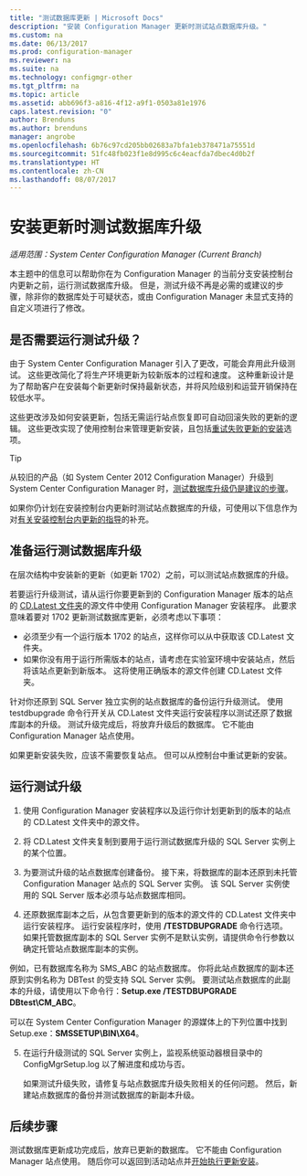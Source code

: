 ```yaml
---
title: "测试数据库更新 | Microsoft Docs"
description: "安装 Configuration Manager 更新时测试站点数据库升级。"
ms.custom: na
ms.date: 06/13/2017
ms.prod: configuration-manager
ms.reviewer: na
ms.suite: na
ms.technology: configmgr-other
ms.tgt_pltfrm: na
ms.topic: article
ms.assetid: abb696f3-a816-4f12-a9f1-0503a81e1976
caps.latest.revision: "0"
author: Brenduns
ms.author: brenduns
manager: angrobe
ms.openlocfilehash: 6b76c97cd205bb02683a7bfa1eb378471a75551d
ms.sourcegitcommit: 51fc48fb023f1e8d995c6c4eacfda7dbec4d0b2f
ms.translationtype: HT
ms.contentlocale: zh-CN
ms.lasthandoff: 08/07/2017
---
```

# <a name="test-the-database-upgrade-when-installing-an-update"></a>安装更新时测试数据库升级

*适用范围：System Center Configuration Manager (Current Branch)*

本主题中的信息可以帮助你在为 Configuration Manager 的当前分支安装控制台内更新之前，运行测试数据库升级。 但是，测试升级不再是必需的或建议的步骤，除非你的数据库处于可疑状态，或由 Configuration Manager 未显式支持的自定义项进行了修改。

## <a name="do-i-need-to-run-a-test-upgrade"></a>是否需要运行测试升级？
由于 System Center Configuration Manager 引入了更改，可能会弃用此升级测试。 这些更改简化了将生产环境更新为较新版本的过程和速度。 这种重新设计是为了帮助客户在安装每个新更新时保持最新状态，并将风险级别和运营开销保持在较低水平。

这些更改涉及如何安装更新，包括无需运行站点恢复即可自动回滚失败的更新的逻辑。 这些更改实现了使用控制台来管理更新安装，且包括[重试失败更新的安装](/sccm/core/servers/manage/install-in-console-updates#bkmk_retry)选项。

> [!TIP]
> 从较旧的产品（如 System Center 2012 Configuration Manager）升级到 System Center Configuration Manager 时，[测试数据库升级仍是建议的步骤](/sccm/core/servers/deploy/install/upgrade-to-configuration-manager#a-namebkmktesta-test-the-site-database-upgrade)。

如果你仍计划在安装控制台内更新时测试站点数据库的升级，可使用以下信息作为对[有关安装控制台内更新的指导](/sccm/core/servers/manage/install-in-console-updates#a-namebkmkinstalla-install-in-console-updates)的补充。

## <a name="prepare-to-run-a-test-database-upgrade"></a>准备运行测试数据库升级  
在层次结构中安装新的更新（如更新 1702）之前，可以测试站点数据库的升级。

若要运行升级测试，请从运行你要更新到的 Configuration Manager 版本的站点的 [CD.Latest 文件夹](/sccm/core/servers/manage/the-cd.latest-folder)的源文件中使用 Configuration Manager 安装程序。 此要求意味着要对 1702 更新测试数据库更新，必须考虑以下事项：
-   必须至少有一个运行版本 1702 的站点，这样你可以从中获取该 CD.Latest 文件夹。
-   如果你没有用于运行所需版本的站点，请考虑在实验室环境中安装站点，然后将该站点更新到新版本。 这将使用正确版本的源文件创建 CD.Latest 文件夹。

针对你还原到 SQL Server 独立实例的站点数据库的备份运行升级测试。  使用 testdbupgrade 命令行开关从 CD.Latest 文件夹运行安装程序以测试还原了数据库副本的升级。 测试升级完成后，将放弃升级后的数据库。 它不能由 Configuration Manager 站点使用。

如果更新安装失败，应该不需要恢复站点。 但可以从控制台中重试更新的安装。

##  <a name="run-the-test-upgrade"></a>运行测试升级    
1.  使用 Configuration Manager 安装程序以及运行你计划更新到的版本的站点的 CD.Latest 文件夹中的源文件。  

2.  将 CD.Latest 文件夹复制到要用于运行测试数据库升级的 SQL Server 实例上的某个位置。

3.  为要测试升级的站点数据库创建备份。 接下来，将数据库的副本还原到未托管 Configuration Manager 站点的 SQL Server 实例。 该 SQL Server 实例使用的 SQL Server 版本必须与站点数据库相同。  

4.  还原数据库副本之后，从包含要更新到的版本的源文件的 CD.Latest 文件夹中运行安装程序。 运行安装程序时，使用 **/TESTDBUPGRADE** 命令行选项。 如果托管数据库副本的 SQL Server 实例不是默认实例，请提供命令行参数以确定托管站点数据库副本的实例。   

  例如，已有数据库名称为 SMS_ABC 的站点数据库。 你将此站点数据库的副本还原到实例名称为 DBTest 的受支持 SQL Server 实例。 要测试站点数据库的此副本的升级，请使用以下命令行：**Setup.exe /TESTDBUPGRADE DBtest\CM_ABC**。  

  可以在 System Center Configuration Manager 的源媒体上的下列位置中找到 Setup.exe：**SMSSETUP\BIN\X64**。  

5.  在运行升级测试的 SQL Server 实例上，监视系统驱动器根目录中的 ConfigMgrSetup.log 以了解进度和成功与否。  

     如果测试升级失败，请修复与站点数据库升级失败相关的任何问题。 然后，新建站点数据库的备份并测试数据库的新副本升级。  



## <a name="next-steps"></a>后续步骤
测试数据库更新成功完成后，放弃已更新的数据库。 它不能由 Configuration Manager 站点使用。 随后你可以返回到活动站点并[开始执行更新安装](/sccm/core/servers/manage/install-in-console-updates)。
